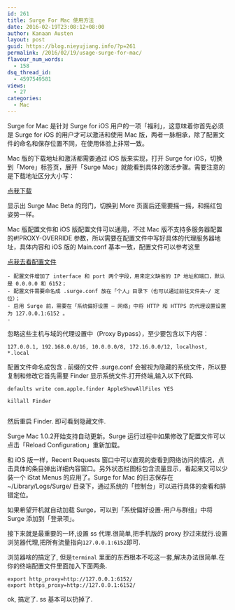 ```yaml
---
id: 261
title: Surge For Mac 使用方法
date: 2016-02-19T23:08:12+08:00
author: Kanaan Austen
layout: post
guid: https://blog.nieyujiang.info/?p=261
permalink: /2016/02/19/usage-surge-for-mac/
flavour_num_words:
  - 158
dsq_thread_id:
  - 4597549581
views:
  - 27
categories:
  - Mac
---
```

<!--wp-compress-html-->

<!--wp-compress-html no compression-->

Surge for Mac 是针对 Surge for iOS 用户的一项「福利」，这意味着你首先必须是 Surge for iOS 的用户才可以激活和使用 Mac 版，两者一脉相承，除了配置文件的命名和保存位置不同，在使用体验上非常一致。

Mac 版的下载地址和激活都需要通过 iOS 版来实现，打开 Surge for iOS，切换到「More」标签页，展开「Surge Mac」就能看到具体的激活步骤。需要注意的是下载地址区分大小写：
  
[点我下载](http://surge.run/Surge-Mac.zip)

显示出 Surge Mac Beta 的窍门，切换到 More 页面后还需要摇一摇，和摇红包姿势一样。

Mac 版配置文件和 iOS 版配置文件可以通用，不过 Mac 版不支持多服务器配置的#!PROXY-OVERRIDE 参数，所以需要在配置文件中写好具体的代理服务器地址，具体内容和 iOS 版的 Main.conf 基本一致，配置文件可以参考这里
  
[点我去看配置文件](https://gist.github.com/scomper/843577fe581c1d6df974)

<pre class="prettyprint" ><code>- 配置文件增加了 interface 和 port 两个字段，用来定义缺省的 IP 地址和端口，默认是 0.0.0.0 和 6152；
- 配置文件需要命名成 .surge.conf 放在「个人」目录下（也可以通过前往文件夹~/ 定位）；
- 启用 Surge 前，需要在「系统偏好设置 — 网络」中将 HTTP 和 HTTPS 的代理设置设置为 127.0.0.1:6152 。
-
</code></pre>

忽略这些主机与域的代理设置中（Proxy Bypass），至少要包含以下内容：

<pre class="prettyprint" ><code>127.0.0.1, 192.168.0.0/16, 10.0.0.0/8, 172.16.0.0/12, localhost, *.local
</code></pre>

配置文件命名成包含 . 前缀的文件 .surge.conf 会被视为隐藏的系统文件，所以要复制和修改它首先需要 Finder 显示系统文件.打开终端,输入以下代码.

<pre class="prettyprint" ><code>defaults write com.apple.finder AppleShowAllFiles YES

killall Finder

</code></pre>

然后重启 Finder. 即可看到隐藏文件.

Surge Mac 1.0.2开始支持自动更新。Surge 运行过程中如果修改了配置文件可以点击「Reload Configuration」重新加载。

和 iOS 版一样，Recent Requests 窗口中可以直观的查看到网络访问的情况，点击具体的条目弹出详细内容窗口。另外状态栏图标包含流量显示，看起来又可以少装一个 iStat Menus 的应用了。Surge for Mac 的日志保存在 ~/Library/Logs/Surge/ 目录下，通过系统的「控制台」可以进行具体的查看和排错定位。

如果希望开机就自动加载 Surge，可以到「系统偏好设置-用户与群组」中将 Surge 添加到「登录项」。

接下来就是最重要的一环,设置 ss 代理.很简单,把手机版的 proxy 抄过来就行.设置浏览器代理,把所有流量指向`127.0.0.1:6152`即可.

浏览器啥的搞定了, 但是`terminal` 里面的东西根本不吃这一套,解决办法很简单.在你的终端配置文件里面加入下面两条.

<pre class="prettyprint" ><code>export http_proxy=http://127.0.0.1:6152/
export https_proxy=http://127.0.0.1:6152/
</code></pre>

ok, 搞定了. ss 基本可以扔掉了.

<!--wp-compress-html no compression-->

<!--wp-compress-html-->